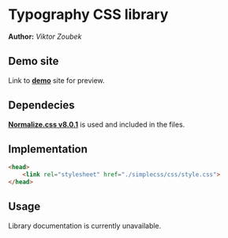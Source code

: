 # Typography CSS library

**Author:** *Viktor Zoubek*
## Demo site
Link to **[demo](https://pslib-cz.github.io/2021l4web-typographic-library-viktorzoubek/)** site for preview.
## Dependecies
**[Normalize.css v8.0.1](https://necolas.github.io/normalize.css/)** is used and included in the files.
## Implementation
```html
<head>
    <link rel="stylesheet" href="./simplecss/css/style.css">
</head>
```
## Usage
Library documentation is currently unavailable.
